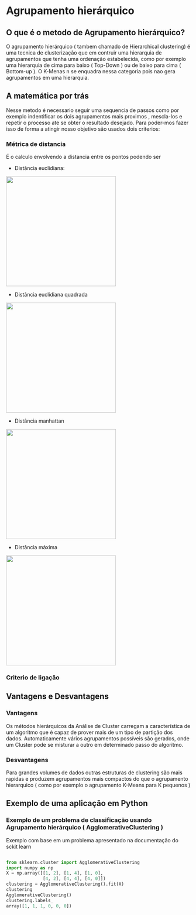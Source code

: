 # Agrupamento hierárquico

## O que é o metodo de Agrupamento hierárquico?

O agrupamento hierárquico ( tambem chamado de Hierarchical clustering) é uma tecnica de clusterização que em contruir uma hierarquia de agrupamentos que tenha uma ordenação estabelecida, como por exemplo uma hierarquia de cima para baixo ( Top-Down ) ou de baixo para cima ( Bottom-up ). O K-Menas n se enquadra nessa categoria pois nao gera agrupamentos em uma hierarquia.

## A matemática por trás

Nesse metodo é necessario seguir uma sequencia de passos como por exemplo indentificar os dois agrupamentos mais proximos , mescla-los e repetir o processo ate se obter o resultado desejado. Para poder-mos fazer isso de forma a atingir nosso objetivo são usados dois criterios:

### Métrica de distancia

É o calculo envolvendo a distancia entre os pontos podendo ser

- Distância euclidiana:
<div>
<img src="https://miro.medium.com/max/964/1*mk8ZyVvsyIf7zvGrW9WT6g.png" width="300">
</div>

- Distância euclidiana quadrada
<div>
<img src="https://miro.medium.com/max/816/1*ktEGPP1JttvzdwvXuMbE8w.png" width="300">
</div>

- Distância manhattan
<div>
<img src="https://miro.medium.com/max/728/1*FgYuDVeA-yiGgUxEmIXxRA.png" width="300">
</div>

- Distância máxima
<div>
<img src="https://miro.medium.com/max/796/1*0K2Qf6pJO4wBp8h5UdFU-Q.png" width="300">
</div>

### Criterio de ligação

## Vantagens e Desvantagens

### Vantagens

Os métodos hierárquicos da Análise de Cluster carregam a característica de um algoritmo que é capaz de prover mais de um tipo de partição dos dados. Automaticamente vários agrupamentos possíveis são gerados, onde um Cluster pode se misturar a outro em determinado passo do algoritmo.

### Desvantagens

Para grandes volumes de dados outras estruturas de clustering são mais rapidas e produzem agrupamentos mais compactos do que o agrupamento hierarquico ( como por exemplo o agrupamento K-Means para K pequenos )

## Exemplo de uma aplicação em Python

### Exemplo de um problema de classificação usando Agrupamento hierárquico ( AgglomerativeClustering )

Exemplo com base em um problema apresentado na documentação do sckit learn

```Python

from sklearn.cluster import AgglomerativeClustering
import numpy as np
X = np.array([[1, 2], [1, 4], [1, 0],
              [4, 2], [4, 4], [4, 0]])
clustering = AgglomerativeClustering().fit(X)
clustering
AgglomerativeClustering()
clustering.labels_
array([1, 1, 1, 0, 0, 0])

```
